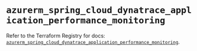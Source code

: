 # `azurerm_spring_cloud_dynatrace_application_performance_monitoring`

Refer to the Terraform Registry for docs: [`azurerm_spring_cloud_dynatrace_application_performance_monitoring`](https://registry.terraform.io/providers/hashicorp/azurerm/3.111.0/docs/resources/spring_cloud_dynatrace_application_performance_monitoring).
